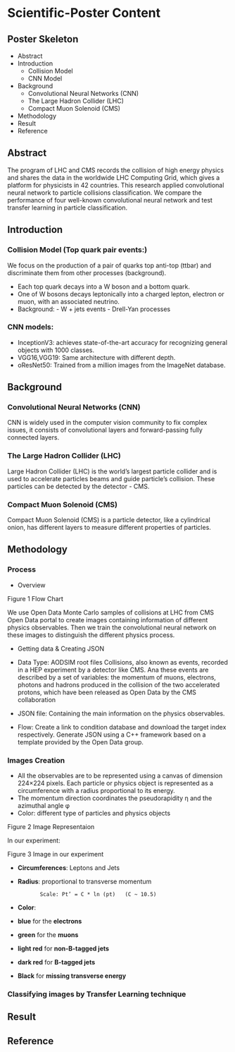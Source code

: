 # Scientific-Poster Content
## Poster Skeleton
- Abstract
- Introduction
  - Collision Model
  - CNN Model
- Background
  - Convolutional Neural Networks (CNN)
  - The Large Hadron Collider (LHC)
  - Compact Muon Solenoid (CMS) 
- Methodology
- Result
- Reference

## Abstract
The program of LHC and CMS records the collision of high energy physics and shares the data in the worldwide LHC Computing Grid, which gives a platform for physicists in 42 countries. This research applied convolutional neural network to particle collisions classification. We compare the performance of four well-known convolutional neural network and test transfer learning in particle classification.

## Introduction
### Collision Model (Top quark pair events:)
We focus on the production of a pair of quarks top anti-top (ttbar) and discriminate them from other processes (background). 
- Each top quark decays into a W boson and a bottom quark.
- One of W bosons decays leptonically into a charged lepton, electron or muon, with an associated neutrino.
- Background:
       - W + jets events
       - Drell-Yan processes

### CNN models:
- InceptionV3: achieves state-of-the-art accuracy for recognizing general objects with 1000 classes.
- VGG16,VGG19: Same architecture with different depth.
- oResNet50: Trained from a million images from the ImageNet database.

## Background
### Convolutional Neural Networks (CNN)
CNN is widely used in the computer vision community to fix complex issues, it consists of convolutional layers and forward-passing fully connected layers.
### The Large Hadron Collider (LHC)
Large Hadron Collider (LHC) is the world’s largest particle collider and is used to accelerate particles beams and guide particle’s collision. These particles can be detected by the detector - CMS.
### Compact Muon Solenoid (CMS) 
Compact Muon Solenoid (CMS) is a particle detector, like a cylindrical onion, has different layers to measure different properties of particles.

## Methodology
### Process
- Overview
 
Figure 1 Flow Chart

We use Open Data Monte Carlo samples of collisions at LHC from CMS Open Data portal to create images containing information of different physics observables. Then we train the convolutional neural network on these images to distinguish the different physics process.

- Getting data & Creating JSON
- Data Type: AODSIM root files
Collisions, also known as events, recorded in a HEP experiment by a detector like CMS. Ana these events are described by a set of variables: the momentum of muons, electrons, photons and hadrons produced in the collision of the two accelerated protons, which have been released as Open Data by the CMS collaboration

- JSON file: Containing the main information on the physics observables. 

- Flow: Create a link to condition database and download the target index respectively. Generate JSON using a C++ framework based on a template provided by the Open Data group.

### Images Creation
- All the observables are to be represented using a canvas of dimension 224×224 pixels. Each particle or physics object is represented as a circumference with a radius proportional to its energy.
- The momentum direction coordinates the pseudorapidity η and the azimuthal angle φ
- Color: different type of particles and physics objects

 
Figure 2 Image Representaion

In our experiment:
 
Figure 3 Image in our experiment

- **Circumferences**: Leptons and Jets
- **Radius**: proportional to transverse momentum

             Scale: Pt’ = C * ln (pt)   (C ~ 10.5)

- **Color**:
- **blue** for the **electrons**
- **green** for the **muons**
- **light red** for **non-B-tagged jets**
- **dark red** for **B-tagged jets**
- **Black** for **missing transverse energy**

### Classifying images by Transfer Learning technique


## Result
## Reference





